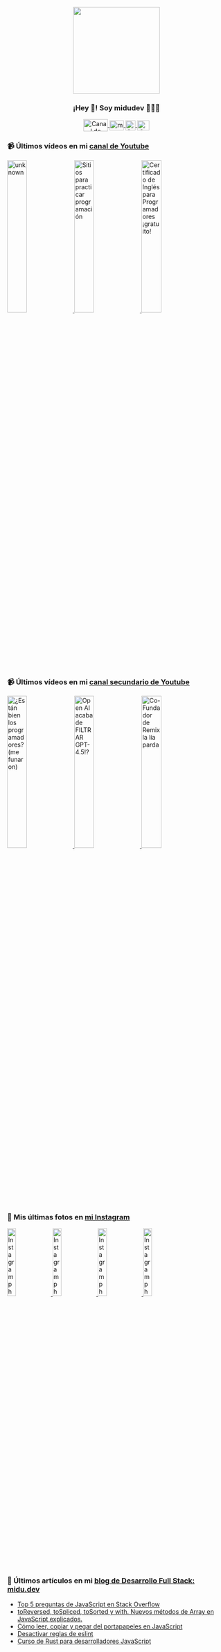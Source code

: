 <p align="center" width="300">
   <img align="center" width="200" src="https://user-images.githubusercontent.com/1561955/106762302-fda9de00-6635-11eb-99be-3ef744e60c0e.png" />
   <h3 align="center">¡Hey 👋! Soy midudev 👨🏻‍💻</h3>
</p>

<p align="center">
   <a href="https://twitch.tv/midudev" target="blank">
    <img align="center" src="https://upload.wikimedia.org/wikipedia/commons/c/ce/Twitch_logo_2019.svg" alt="Canal de Twitch de midudev" height="28px" width="56px" />
  </a>
  <span style="width: 8px;"> </span>
   <a href="https://youtube.com/midudev" target="blank">
    <img align="center" src="https://upload.wikimedia.org/wikipedia/commons/0/09/YouTube_full-color_icon_%282017%29.svg" alt="midudev" height="23px" width="33px" />
  </a>
  <span style="width: 8px;"> </span>
  <a href="https://instagram.com/midu.dev" target="blank">
    <img align="center" src="https://upload.wikimedia.org/wikipedia/commons/e/e7/Instagram_logo_2016.svg" alt="Canal de Instagram de midu.dev" height="23px" width="23px" />
  </a>
  <span style="width: 8px;"> </span>
  <a href="https://twitter.com/midudev" target="blank">
    <img align="center" src="https://upload.wikimedia.org/wikipedia/commons/thumb/6/6f/Logo_of_Twitter.svg/2491px-Logo_of_Twitter.svg.png" alt="Canal de Twitter de midudev" height="23px" width="28px" />
  </a>
</p>

### 📹 Últimos vídeos en mi [canal de Youtube](https://youtube.com/midudev?sub_confirmation=1)

<a href='https://youtu.be/YqOp1hbxDAc' target='_blank'>
  <img width='30%' src='https://img.youtube.com/vi/YqOp1hbxDAc/mqdefault.jpg' alt='unknown' />
</a>
<a href='https://youtu.be/sujNUDpLSzo' target='_blank'>
  <img width='30%' src='https://img.youtube.com/vi/sujNUDpLSzo/mqdefault.jpg' alt='Sitios para practicar programación' />
</a>
<a href='https://youtu.be/LL8t2mqgJHs' target='_blank'>
  <img width='30%' src='https://img.youtube.com/vi/LL8t2mqgJHs/mqdefault.jpg' alt='Certificado de Inglés para Programadores ¡gratuito!' />
</a>

### 📹 Últimos vídeos en mi [canal secundario de Youtube](https://youtube.com/midulive?sub_confirmation=1)

<a href='https://youtu.be/CY8Wdbt04b4' target='_blank'>
  <img width='30%' src='https://img.youtube.com/vi/CY8Wdbt04b4/mqdefault.jpg' alt='¿Están bien los programadores? (me funaron)' />
</a>
<a href='https://youtu.be/3p_MruZ-LmE' target='_blank'>
  <img width='30%' src='https://img.youtube.com/vi/3p_MruZ-LmE/mqdefault.jpg' alt='Open AI acaba de FILTRAR GPT-4.5!?' />
</a>
<a href='https://youtu.be/Mavvd6EbVkw' target='_blank'>
  <img width='30%' src='https://img.youtube.com/vi/Mavvd6EbVkw/mqdefault.jpg' alt='Co-Fundador de Remix la lía parda' />
</a>

### 📸 Mis últimas fotos en [mi Instagram](https://instagram.com/midu.dev)

<a href='https://instagram.com/p/C0CN7G_tqtL' target='_blank'>
  <img width='20%' src='https://instagram.fkiv3-1.fna.fbcdn.net/v/t51.29350-15/404570989_310584011839619_4181433579164759611_n.jpg?stp=dst-jpg_e15_fr_p1080x1080&_nc_ht=instagram.fkiv3-1.fna.fbcdn.net&_nc_cat=111&_nc_ohc=6EWELpdanY4AX8R_EjE&edm=APU89FABAAAA&ccb=7-5&oh=00_AfClu1yZ9u-a5qJx-FcYj66daowIdGk6yRkPA8DD3MN-kg&oe=65F7B6DD&_nc_sid=bc0c2c' alt='Instagram photo' />
</a>
<a href='https://instagram.com/p/C4lFP5foy0C' target='_blank'>
  <img width='20%' src='https://instagram.fkiv3-1.fna.fbcdn.net/v/t51.2885-15/432671628_961856722107620_9096508705621291178_n.jpg?stp=dst-jpg_e35_p1080x1080&_nc_ht=instagram.fkiv3-1.fna.fbcdn.net&_nc_cat=1&_nc_ohc=YYs7DR7-JdUAX-Y7Wkz&edm=APU89FABAAAA&ccb=7-5&oh=00_AfByHSGQEPOLxPyQZ7AGBYyEZPIsZBRiXGeF3e7YBv7y4w&oe=65FA1E43&_nc_sid=bc0c2c' alt='Instagram photo' />
</a>
<a href='https://instagram.com/p/C4f7jMoNpfs' target='_blank'>
  <img width='20%' src='https://instagram.fkiv3-1.fna.fbcdn.net/v/t51.29350-15/433118005_942699723926440_6849229152341769205_n.jpg?stp=dst-jpg_e15&_nc_ht=instagram.fkiv3-1.fna.fbcdn.net&_nc_cat=104&_nc_ohc=UL1rwPC7IYsAX91uVfH&edm=APU89FABAAAA&ccb=7-5&oh=00_AfASfN_acD4hyd7cjjOyYPYorb4X90KMtedUQm30XrX_Iw&oe=65F75BA5&_nc_sid=bc0c2c' alt='Instagram photo' />
</a>
<a href='https://instagram.com/p/C4dYDQNPvdd' target='_blank'>
  <img width='20%' src='https://instagram.fkiv3-1.fna.fbcdn.net/v/t51.29350-15/432671671_923306773129645_1582619415653361997_n.jpg?stp=dst-jpg_e15_fr_p1080x1080&_nc_ht=instagram.fkiv3-1.fna.fbcdn.net&_nc_cat=101&_nc_ohc=mCibh_Gys_UAX98gSFT&edm=APU89FABAAAA&ccb=7-5&oh=00_AfAFv7fSpWh37RjNidOWBZz64yX3lhGt6vPkE2EQM5CJnw&oe=65F7AFF1&_nc_sid=bc0c2c' alt='Instagram photo' />
</a>

### 📝 Últimos artículos en mi [blog de Desarrollo Full Stack: midu.dev](https://midu.dev)
- [Top 5 preguntas de JavaScript en Stack Overflow](https://midu.dev/top-5-preguntas-javascript-stack-overflow/)
- [toReversed, toSpliced, toSorted y with. Nuevos métodos de Array en JavaScript explicados.](https://midu.dev/to-reversed-to-spliced-to-sorted-with/)
- [Cómo leer, copiar y pegar del portapapeles en JavaScript](https://midu.dev/leer-copiar-pegar-portapapeles-javascript/)
- [Desactivar reglas de eslint](https://midu.dev/desactivar-reglas-eslint/)
- [Curso de Rust para desarrolladores JavaScript](https://midu.dev/rust-para-desarrolladores-javascript/)